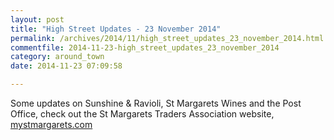 ```yaml
---
layout: post
title: "High Street Updates - 23 November 2014"
permalink: /archives/2014/11/high_street_updates_23_november_2014.html
commentfile: 2014-11-23-high_street_updates_23_november_2014
category: around_town
date: 2014-11-23 07:09:58

---
```


Some updates on Sunshine & Ravioli, St Margarets Wines and the Post Office, check out the St Margarets Traders Association website, [mystmargarets.com](http://www.mystmargarets.com/2014/11/sunshine_ravioli_has_reopened_1.shtml)
